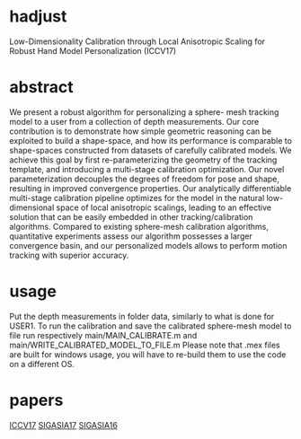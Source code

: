 # hadjust
Low-Dimensionality Calibration through Local Anisotropic Scaling for Robust Hand Model Personalization (ICCV17)

# abstract
We present a robust algorithm for personalizing a sphere- mesh tracking model to a user from a collection of depth measurements. Our core contribution is to demonstrate how simple geometric reasoning can be exploited to build a shape-space, and how its performance is comparable to shape-spaces constructed from datasets of carefully calibrated models. We achieve this goal by first re-parameterizing the geometry of the tracking template, and introducing a multi-stage calibration optimization. Our novel parameterization decouples the degrees of freedom for pose and shape, resulting in improved convergence properties. Our analytically differentiable multi-stage calibration pipeline optimizes for the model in the natural low-dimensional space of local anisotropic scalings, leading to an effective solution that can be easily embedded in other tracking/calibration algorithms. Compared to existing sphere-mesh calibration algorithms, quantitative experiments assess our algorithm possesses a larger convergence basin, and our personalized models allows to perform motion tracking with superior accuracy.

# usage
Put the depth measurements in folder data, similarly to what is done for USER1.
To run the calibration and save the calibrated sphere-mesh model to file run respectively main/MAIN_CALIBRATE.m and main/WRITE_CALIBRATED_MODEL_TO_FILE.m
Please note that .mex files are built for windows usage, you will have to re-build them to use the code on a different OS.

# papers
[ICCV17](http://lgg.epfl.ch/publications/2017/LocalAnisotropicScaling/paper.pdf)
[SIGASIA17](http://lgg.epfl.ch/publications/2017/HOnline/paper.pdf)
[SIGASIA16](http://lgg.epfl.ch/publications/2016/HModel/paper.pdf)
